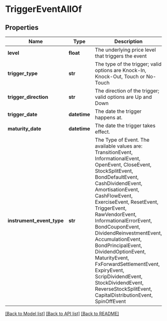 # TriggerEventAllOf


## Properties
Name | Type | Description | Notes
------------ | ------------- | ------------- | -------------
**level** | **float** | The underlying price level that triggers the event | 
**trigger_type** | **str** | The type of the trigger; valid options are Knock-In, Knock-Out, Touch or No-Touch | 
**trigger_direction** | **str** | The direction of the trigger; valid options are Up and Down | 
**trigger_date** | **datetime** | The date the trigger happens at. | 
**maturity_date** | **datetime** | The date the trigger takes effect. | 
**instrument_event_type** | **str** | The Type of Event. The available values are: TransitionEvent, InformationalEvent, OpenEvent, CloseEvent, StockSplitEvent, BondDefaultEvent, CashDividendEvent, AmortisationEvent, CashFlowEvent, ExerciseEvent, ResetEvent, TriggerEvent, RawVendorEvent, InformationalErrorEvent, BondCouponEvent, DividendReinvestmentEvent, AccumulationEvent, BondPrincipalEvent, DividendOptionEvent, MaturityEvent, FxForwardSettlementEvent, ExpiryEvent, ScripDividendEvent, StockDividendEvent, ReverseStockSplitEvent, CapitalDistributionEvent, SpinOffEvent | 

[[Back to Model list]](../README.md#documentation-for-models) [[Back to API list]](../README.md#documentation-for-api-endpoints) [[Back to README]](../README.md)


